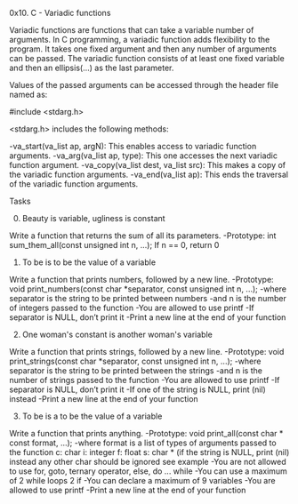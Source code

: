 0x10. C - Variadic functions

Variadic functions are functions that can take a variable number of arguments. In C programming, a variadic function adds flexibility to the program. It takes one fixed argument and then any number of arguments can be passed. The variadic function consists of at least one fixed variable and then an ellipsis(…) as the last parameter.

Values of the passed arguments can be accessed through the header file named as:

#include <stdarg.h>

<stdarg.h> includes the following methods:

-va_start(va_list ap, argN): This enables access to variadic function arguments.
-va_arg(va_list ap, type): This one accesses the next variadic function argument.
-va_copy(va_list dest, va_list src): This makes a copy of the variadic function arguments.
-va_end(va_list ap): This ends the traversal of the variadic function arguments.

Tasks

0. Beauty is variable, ugliness is constant

Write a function that returns the sum of all its parameters.
-Prototype: int sum_them_all(const unsigned int n, ...);
If n == 0, return 0

1. To be is to be the value of a variable

Write a function that prints numbers, followed by a new line.
-Prototype: void print_numbers(const char *separator, const unsigned int n, ...);
-where separator is the string to be printed between numbers
-and n is the number of integers passed to the function
-You are allowed to use printf
-If separator is NULL, don’t print it
-Print a new line at the end of your function

2. One woman's constant is another woman's variable

Write a function that prints strings, followed by a new line.
-Prototype: void print_strings(const char *separator, const unsigned int n, ...);
-where separator is the string to be printed between the strings
-and n is the number of strings passed to the function
-You are allowed to use printf
-If separator is NULL, don’t print it
-If one of the string is NULL, print (nil) instead
-Print a new line at the end of your function

3. To be is a to be the value of a variable

Write a function that prints anything.
-Prototype: void print_all(const char * const format, ...);
-where format is a list of types of arguments passed to the function
c: char
i: integer
f: float
s: char * (if the string is NULL, print (nil) instead
any other char should be ignored
see example
-You are not allowed to use for, goto, ternary operator, else, do ... while
-You can use a maximum of
2 while loops
2 if
-You can declare a maximum of 9 variables
-You are allowed to use printf
-Print a new line at the end of your function

